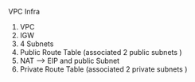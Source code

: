VPC Infra
1. VPC
2. IGW
3. 4 Subnets
4. Public Route Table (associated 2 public subnets )
5. NAT --> EIP and public Subnet
6. Private Route Table (associated 2 private subnets )
